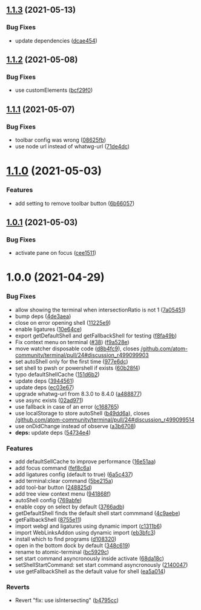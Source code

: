 ## [1.1.3](https://github.com/atom-community/terminal/compare/v1.1.2...v1.1.3) (2021-05-13)


### Bug Fixes

* update dependencies ([dcae454](https://github.com/atom-community/terminal/commit/dcae45439510fcb62d88044fa65450f13f63a842))

## [1.1.2](https://github.com/atom-community/terminal/compare/v1.1.1...v1.1.2) (2021-05-08)


### Bug Fixes

* use customElements ([bcf29f0](https://github.com/atom-community/terminal/commit/bcf29f0118f8a7d81a1a34b582a91063314aed62))

## [1.1.1](https://github.com/atom-community/terminal/compare/v1.1.0...v1.1.1) (2021-05-07)


### Bug Fixes

* toolbar config was wrong ([08625fb](https://github.com/atom-community/terminal/commit/08625fb3c83c586ec384ca2e9f2535c4958c03c4))
* use node url instead of whatwg-url ([71de4dc](https://github.com/atom-community/terminal/commit/71de4dc495f244257de8887fd860f5df9929f2ee))

# [1.1.0](https://github.com/atom-community/terminal/compare/v1.0.1...v1.1.0) (2021-05-03)


### Features

* add setting to remove toolbar button ([6b66057](https://github.com/atom-community/terminal/commit/6b66057c5a0ea4590d5d595a9f03f46fbc484e32))

## [1.0.1](https://github.com/atom-community/terminal/compare/v1.0.0...v1.0.1) (2021-05-03)


### Bug Fixes

* activate pane on focus ([cee1511](https://github.com/atom-community/terminal/commit/cee1511f594467a1601f96c43fd1645bb4216f57))

# 1.0.0 (2021-04-29)


### Bug Fixes

* allow showing the terminal when intersectionRatio is not 1 ([7a05451](https://github.com/atom-community/terminal/commit/7a0545149fc5d5917a322bd06f9f9af7a5308717))
* bump deps ([4de3aea](https://github.com/atom-community/terminal/commit/4de3aea97b0a0495b583c6cf90a63762032bdb7f))
* close on error opening shell ([11225e9](https://github.com/atom-community/terminal/commit/11225e9d4f5d72cb4c28338bed3f88434e5f9d73))
* enable ligatures ([10e64ce](https://github.com/atom-community/terminal/commit/10e64ceba8f13eadc96299da526a59d16d1e341d))
* export getDefaultShell and getFallbackShell for testing ([f8fa49b](https://github.com/atom-community/terminal/commit/f8fa49ba7dec189f93f24055974f642e25a09e19))
* Fix context menu on terminal ([#38](https://github.com/atom-community/terminal/issues/38)) ([f9a528e](https://github.com/atom-community/terminal/commit/f9a528e07b6b2a0d084f9544d4206a05bcbcf864))
* move watcher disposable code ([d8b4fc9](https://github.com/atom-community/terminal/commit/d8b4fc9bb5fab14ed77776ff5d0533ce704fc331)), closes [/github.com/atom-community/terminal/pull/24#discussion_r499099903](https://github.com//github.com/atom-community/terminal/pull/24/issues/discussion_r499099903)
* set autoShell only for the first time ([977e6dc](https://github.com/atom-community/terminal/commit/977e6dc528e557d785587fc5dd9e2d7a0930f482))
* set shell to pwsh or powershell if exists ([60b28f4](https://github.com/atom-community/terminal/commit/60b28f414471aa6a2753ca7b8bc1072c29f10eda))
* typo defaultShellCache ([151d6b2](https://github.com/atom-community/terminal/commit/151d6b2640a291dff0f498c2ef65f3976b31dda8))
* update deps ([3944561](https://github.com/atom-community/terminal/commit/3944561566f501d759b3457d26534a12e8a4474b))
* update deps ([ec03e67](https://github.com/atom-community/terminal/commit/ec03e673b6f001a955b2d6e2f2ea7021dcd6c64c))
* upgrade whatwg-url from 8.3.0 to 8.4.0 ([a488877](https://github.com/atom-community/terminal/commit/a488877a2a2d1faaf86c7034e998feee9cc81d8e))
* use async exists ([02ad971](https://github.com/atom-community/terminal/commit/02ad9714d15ffe09c13b5a4e982946da262cefc8))
* use fallback in case of an error ([c168765](https://github.com/atom-community/terminal/commit/c168765a9a0190332414992c6edc73bb3703b89f))
* use localStorage to store autoShell ([b49dd6a](https://github.com/atom-community/terminal/commit/b49dd6aa27378323a008fcd78ec7beb2732df381)), closes [/github.com/atom-community/terminal/pull/24#discussion_r499099514](https://github.com//github.com/atom-community/terminal/pull/24/issues/discussion_r499099514)
* use onDidChange instead of observe ([a3b6708](https://github.com/atom-community/terminal/commit/a3b67085261f747c42a591c6d153560636ea9f95))
* **deps:** update deps ([54734e4](https://github.com/atom-community/terminal/commit/54734e403efdc876170e148a226d626da7bed8fa))


### Features

* add defaultSellCache to improve performance ([16e51aa](https://github.com/atom-community/terminal/commit/16e51aa619c44f35b09672d5d563f48d9d02ac1c))
* add focus command ([fef8c6a](https://github.com/atom-community/terminal/commit/fef8c6a003be0ee7ce9bf22381c0a34a7b712a2a))
* add ligatures config (default to true) ([6a5c437](https://github.com/atom-community/terminal/commit/6a5c437661f0e45e2cbfbb36858af20cdf41a52f))
* add terminal:clear command ([5be215a](https://github.com/atom-community/terminal/commit/5be215af5ab3b8b171526d64ad23df64f687de64))
* add tool-bar button ([248825d](https://github.com/atom-community/terminal/commit/248825dbb2608d42fe4d1d0412c50fbb507c61ea))
* add tree view context menu ([941868f](https://github.com/atom-community/terminal/commit/941868f157e71a3c8d2ed41efdfcfab772e88104))
* autoShell config ([769abfe](https://github.com/atom-community/terminal/commit/769abfe9c66ec71e7537a7ec07387071ff79ccef))
* enable copy on select by default ([3766adb](https://github.com/atom-community/terminal/commit/3766adb12ee0888d2f2ca1fec45b00097a623469))
* getDefaultShell finds the default shell start commmand ([4c9aebe](https://github.com/atom-community/terminal/commit/4c9aebe6dfdbb182a57b3c2137ef48923b0c1542))
* getFallbackShell ([8755e11](https://github.com/atom-community/terminal/commit/8755e11762a40fbe754778631828c163ca5608ec))
* import webgl and ligatures using dynamic import ([c1311b6](https://github.com/atom-community/terminal/commit/c1311b6dcb8279de02fe75efd3688a723eb925e3))
* import WebLinksAddon using dynamic import ([eb3bfc3](https://github.com/atom-community/terminal/commit/eb3bfc31d72f062cc5dc4e84817ede4d08fa7f49))
* install which to find programs ([d108320](https://github.com/atom-community/terminal/commit/d1083206f4741c54c4ac7b89d3f8a5566ebb43cf))
* open in the bottom dock by default ([348c619](https://github.com/atom-community/terminal/commit/348c61979177c0dba80988afa587d492258f79b1))
* rename to atomic-terminal ([bc5929c](https://github.com/atom-community/terminal/commit/bc5929cc258a42f62974c88748ba3ccfed3c779c))
* set start command asyncronously inside activate ([68da18c](https://github.com/atom-community/terminal/commit/68da18c2934709737cecb5fde3f92745b7f32801))
* setShellStartCommand: set start command asyncronously ([2140047](https://github.com/atom-community/terminal/commit/21400478a5c4e10d5219403d0f7d5c8c57b8e97f))
* use getFallbackShell as the default value for shell ([ea5a014](https://github.com/atom-community/terminal/commit/ea5a01467e56e2856c8342dc62c5fa5ea59a525f))


### Reverts

* Revert "fix: use isIntersecting" ([b4795cc](https://github.com/atom-community/terminal/commit/b4795cc55c1853560065e29b8313f3f3b180f92b))
